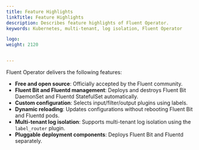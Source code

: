 ```yaml
---
title: Feature Highlights
linkTitle: Feature Highlights
description: Describes feature highlights of Fluent Operator.
keywords: Kubernetes, multi-tenant, log isolation, Fluent Operator

logo: 
weight: 2120


---
```


Fluent Operator delivers the following features:

- **Free and open source**: Officially accepted by the Fluent community.
- **Fluent Bit and Fluentd management**: Deploys and destroys Fluent Bit DaemonSet  and Fluentd StatefulSet automatically.
- **Custom configuration**: Selects input/filter/output plugins using labels.
- **Dynamic reloading**: Updates configurations without rebooting Fluent Bit and Fluentd pods.
- **Multi-tenant log isolation**: Supports multi-tenant log isolation using the `label_router` plugin.
- **Pluggable deployment components**: Deploys Fluent Bit and Fluentd separately.